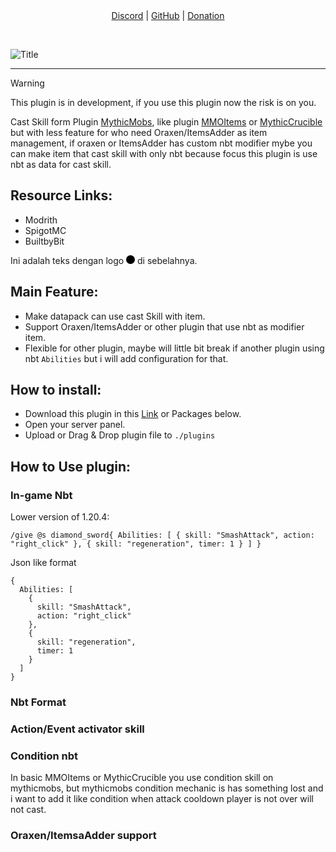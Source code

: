 <div align="center">
	<a href="https://www.example.com">Discord</a> |
	<a href="https://www.example.com">GitHub</a> |
	<a href="https://www.example.com">Donation</a>
	<p>&nbsp;</p>
</div>

![Title](https://cdn.modrinth.com/data/cached_images/271c6f9e6fc2b79c986d4c35659e59c23a3d0ab3.png)

---

> [!warning]
> This plugin is in development, if you use this plugin now the risk is on you.

Cast Skill form Plugin [MythicMobs](https://www.example.com), like plugin [MMOItems](https://www.example.com) or [MythicCrucible](https://www.example.com) but with less feature for who need Oraxen/ItemsAdder as item management, if oraxen or ItemsAdder has custom nbt modifier mybe you can make item that cast skill with only nbt because focus this plugin is use nbt as data for cast skill.

## Resource Links:
- Modrith
- SpigotMC
- BuiltbyBit

Ini adalah teks dengan logo <svg xmlns="https://simpleicons.org/icons/modrinth.svg" width="1em" height="1em" viewBox="0 0 100 100"><circle cx="50" cy="50" r="50"/></svg> di sebelahnya.




## Main Feature:
- Make datapack can use cast Skill with item.
- Support Oraxen/ItemsAdder or other plugin that use nbt as modifier item.
- Flexible for other plugin, maybe will little bit break if another plugin using nbt `Abilities` but i will add configuration for that.

## How to install:
- Download this plugin in this [Link](https://www.example.com) or Packages below.
- Open your server panel.
- Upload or Drag & Drop plugin file to `./plugins`

## How to Use plugin:
### In-game Nbt

Lower version of 1.20.4:
```
/give @s diamond_sword{ Abilities: [ { skill: "SmashAttack", action: "right_click" }, { skill: "regeneration", timer: 1 } ] }
```

Json like format
```
{
  Abilities: [
    {
      skill: "SmashAttack",
      action: "right_click"
    },
    {
      skill: "regeneration",
      timer: 1
    }
  ]
}
```

### Nbt Format

### Action/Event activator skill

### Condition nbt
In basic MMOItems or MythicCrucible you use condition skill on mythicmobs, but mythicmobs condition mechanic is has something lost and i want to add it like condition when attack cooldown player is not over will not cast.


### Oraxen/ItemsaAdder support